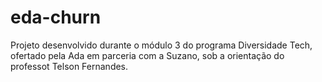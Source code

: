 # eda-churn
Projeto desenvolvido durante o módulo 3 do programa Diversidade Tech, ofertado pela Ada em parceria com a Suzano, sob a orientação do professot Telson Fernandes.
